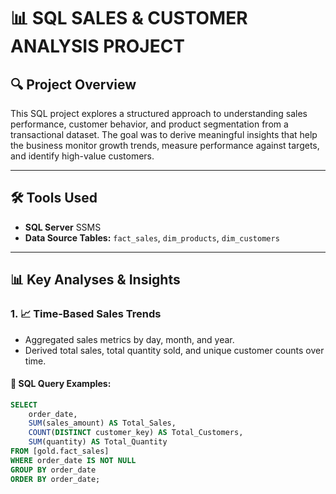 # 📊 **SQL SALES & CUSTOMER ANALYSIS PROJECT**

## 🔍 **Project Overview**
This SQL project explores a structured approach to understanding sales performance, customer behavior, and product segmentation from a transactional dataset. The goal was to derive meaningful insights that help the business monitor growth trends, measure performance against targets, and identify high-value customers.

---

## 🛠 **Tools Used**
- **SQL Server** SSMS
- **Data Source Tables:** `fact_sales`, `dim_products`, `dim_customers`

---

## 📊 **Key Analyses & Insights**

### 1. 📈 **Time-Based Sales Trends**
- Aggregated sales metrics by day, month, and year.
- Derived total sales, total quantity sold, and unique customer counts over time.

#### 📆 **SQL Query Examples:**
```sql
SELECT 
    order_date,
    SUM(sales_amount) AS Total_Sales,
    COUNT(DISTINCT customer_key) AS Total_Customers,
    SUM(quantity) AS Total_Quantity
FROM [gold.fact_sales]
WHERE order_date IS NOT NULL
GROUP BY order_date
ORDER BY order_date;
